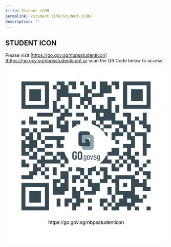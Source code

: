 ```yaml
---
title: Student iCON
permalink: /student-life/Student-iCON/
description: ""
---
```

## STUDENT ICON

Please visit [https://go.gov.sg/nbpsstudenticon](https://go.gov.sg/nbpsstudenticon) or scan the QR Code below to access:

![](/images/studenticonqr.png)

